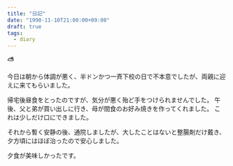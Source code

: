 ```yaml
---
title: "日記"
date: "1990-11-10T21:00:00+09:00"
draft: true
tags:
  - diary
---
```


__⛅__

今日は朝から体調が悪く、半ドンかつ一斉下校の日で不本意でしたが、両親に迎えに来てもらいました。

帰宅後昼食をとったのですが、気分が悪く殆ど手をつけられませんでした。
午後、父と弟が買い出しに行き、母が間食のお好み焼きを作ってくれました。
これは少しだけ口にできました。

それから暫く安静の後、通院しましたが、大したことはないと整腸剤だけ戴き、夕方頃にはほぼ治ったので安心しました。

夕食が美味しかったです。
